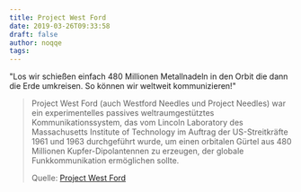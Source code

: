 ```yaml
---
title: Project West Ford
date: 2019-03-26T09:33:58
draft: false
author: noqqe
tags:
---
```


"Los wir schießen einfach 480 Millionen Metallnadeln in den Orbit die dann
die Erde umkreisen. So können wir weltweit kommunizieren!"

> Project West Ford (auch Westford Needles und Project Needles) war ein
> experimentelles passives weltraumgestütztes Kommunikationssystem, das vom
> Lincoln Laboratory des Massachusetts Institute of Technology im Auftrag der
> US-Streitkräfte 1961 und 1963 durchgeführt wurde, um einen orbitalen Gürtel
> aus 480 Millionen Kupfer-Dipolantennen zu erzeugen, der globale
> Funkkommunikation ermöglichen sollte.
>
> Quelle: [Project West Ford](https://de.wikipedia.org/wiki/Project_West_Ford)